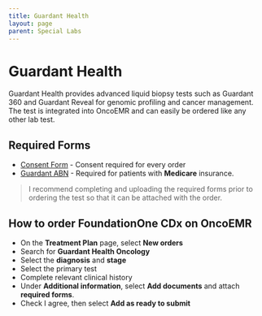 ```yaml
---
title: Guardant Health
layout: page
parent: Special Labs
---
```

# Guardant Health
Guardant Health provides advanced liquid biopsy tests such as Guardant 360 and Guardant Reveal for genomic profiling and cancer management. The test is integrated into OncoEMR and can easily be ordered like any other lab test. 

## Required Forms
* [Consent Form](/assets/docs/guardant_consent.pdf) - Consent required for every order
* [Guardant ABN](https://www.guardantcomplete.com/assets/pdf/FRM-000123_R7_Advance_Beneficiary%20Notice_of_Noncoverage.pdf) - Required for patients with **Medicare** insurance.

> I recommend completing and uploading the required forms prior to ordering the test so that it can be attached with the order. 

## How to order FoundationOne CDx on OncoEMR
* On the **Treatment Plan** page, select **New orders**
* Search for **Guardant Health Oncology**
* Select the **diagnosis** and **stage**
* Select the primary test
* Complete relevant clinical history
* Under **Additional information**, select **Add documents** and attach **required forms**. 
* Check I agree, then select **Add as ready to submit**